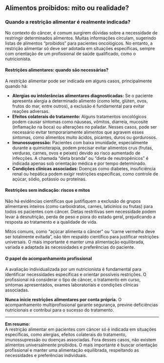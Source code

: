 
## Alimentos proibidos: mito ou realidade?

### Quando a restrição alimentar é realmente indicada?

No contexto do câncer, é comum surgirem dúvidas sobre a necessidade de restringir determinados alimentos. Muitas informações circulam, sugerindo listas de alimentos “proibidos” para pacientes oncológicos. No entanto, a restrição alimentar só deve ser adotada em situações específicas, sempre com orientação de um profissional de saúde qualificado, como o nutricionista.

#### Restrições alimentares: quando são necessárias?

A restrição alimentar pode ser indicada em alguns casos, principalmente quando há:

- **Alergias ou intolerâncias alimentares diagnosticadas:** Se o paciente apresenta alergia a determinado alimento (como leite, glúten, ovos, frutos do mar, entre outros), a exclusão é fundamental para evitar reações adversas.
- **Efeitos colaterais do tratamento:** Alguns tratamentos oncológicos podem causar sintomas como náuseas, vômitos, diarreia, mucosite (inflamação na boca) ou alterações no paladar. Nesses casos, pode ser necessário evitar temporariamente alimentos que agravem esses sintomas, como alimentos muito ácidos, picantes, duros ou gordurosos.
- **Imunossupressão:** Pacientes com baixa imunidade, especialmente durante a quimioterapia, podem precisar evitar alimentos crus (frutas, verduras, carnes, ovos e peixes) devido ao risco aumentado de infecções. A chamada “dieta branda” ou “dieta de neutropênicos” é indicada apenas sob orientação médica e por tempo determinado.
- **Condições clínicas associadas:** Doenças como diabetes, insuficiência renal ou hepática podem exigir restrições específicas, como controle de açúcar, sódio, potássio ou proteínas.

#### Restrições sem indicação: riscos e mitos

Não há evidências científicas que justifiquem a exclusão de grupos alimentares inteiros (como carboidratos, carnes, laticínios ou frutas) para todos os pacientes com câncer. Dietas restritivas sem necessidade podem levar à desnutrição, perda de peso e piora do estado geral, prejudicando a resposta ao tratamento e a qualidade de vida.

Mitos comuns, como “açúcar alimenta o câncer” ou “carne vermelha deve ser totalmente evitada”, não têm respaldo científico para justificar restrições universais. O mais importante é manter uma alimentação equilibrada, variada e adaptada às necessidades e preferências do paciente.

#### O papel do acompanhamento profissional

A avaliação individualizada por um nutricionista é fundamental para identificar necessidades específicas e orientar possíveis restrições. O profissional irá considerar o tipo de câncer, o tratamento em curso, sintomas apresentados, exames laboratoriais e condições clínicas associadas.

**Nunca inicie restrições alimentares por conta própria.** O acompanhamento multiprofissional garante segurança, previne deficiências nutricionais e contribui para o sucesso do tratamento.

---

**Em resumo:**  
A restrição alimentar em pacientes com câncer só é indicada em situações específicas, como alergias, efeitos colaterais do tratamento, imunossupressão ou doenças associadas. Fora desses casos, não existem alimentos universalmente proibidos. O mais importante é buscar orientação profissional e manter uma alimentação equilibrada, respeitando as necessidades e preferências individuais.
```

